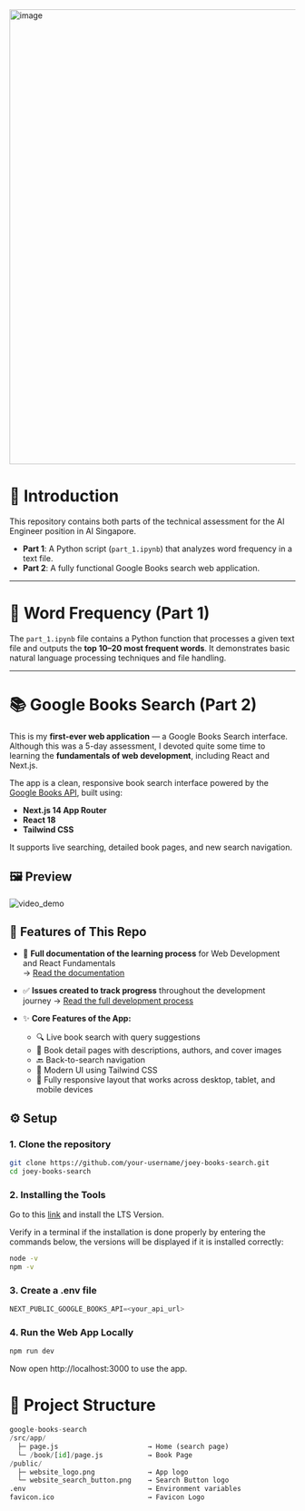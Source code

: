 <img src="https://github.com/user-attachments/assets/d93639b8-04a0-45f7-b002-60d72a65bd48" alt="image" width="800"/>

# 📂 Introduction

This repository contains both parts of the technical assessment for the AI Engineer position in AI Singapore.

- **Part 1**: A Python script (`part_1.ipynb`) that analyzes word frequency in a text file.
- **Part 2**: A fully functional Google Books search web application.

---

# 📘 Word Frequency (Part 1)

The `part_1.ipynb` file contains a Python function that processes a given text file and outputs the **top 10–20 most frequent words**. It demonstrates basic natural language processing techniques and file handling.

---

# 📚 Google Books Search (Part 2)

This is my **first-ever web application** — a Google Books Search interface. Although this was a 5-day assessment, I devoted quite some time to learning the **fundamentals of web development**, including React and Next.js.

The app is a clean, responsive book search interface powered by the [Google Books API](https://developers.google.com/books), built using:

- **Next.js 14 App Router**
- **React 18**
- **Tailwind CSS**

It supports live searching, detailed book pages, and new search navigation.

## 🖼️ Preview
![video_demo](https://github.com/user-attachments/assets/7de9fd76-c1ff-45b4-b548-d0f8a147a294)

## 🚀 Features of This Repo

- 📘 **Full documentation of the learning process** for Web Development and React Fundamentals  
  → [Read the documentation](https://github.com/KrispyNoodles/google-books-search/wiki/Documentation-on-Learning-Process)

- ✅ **Issues created to track progress** throughout the development journey
  → [Read the full development process](https://github.com/KrispyNoodles/google-books-search/issues/1)
- ✨ **Core Features of the App:**
  - 🔍 Live book search with query suggestions
  - 📘 Book detail pages with descriptions, authors, and cover images
  - 🔙 Back-to-search navigation
  - 💅 Modern UI using Tailwind CSS
  - 📱 Fully responsive layout that works across desktop, tablet, and mobile devices

## ⚙️ Setup

### 1. Clone the repository

``` bash
git clone https://github.com/your-username/joey-books-search.git
cd joey-books-search
```

### 2. Installing the Tools

Go to this [link](https://nodejs.org/en) and install the LTS Version.

Verify in a terminal if the installation is done properly by entering the commands below, the versions will be displayed if it is installed correctly:

```bash
node -v
npm -v
```

### 3. Create a .env file

```python
NEXT_PUBLIC_GOOGLE_BOOKS_API=<your_api_url>
```

### 4. Run the Web App Locally

```bash
npm run dev
```

Now open http://localhost:3000 to use the app.


# 📁 Project Structure
``` Python
google-books-search
/src/app/
  ├─ page.js                      → Home (search page)
  └─ /book/[id]/page.js           → Book Page
/public/
  ├─ website_logo.png             → App logo
  └─ website_search_button.png    → Search Button logo
.env                              → Environment variables
favicon.ico                       → Favicon Logo
```
